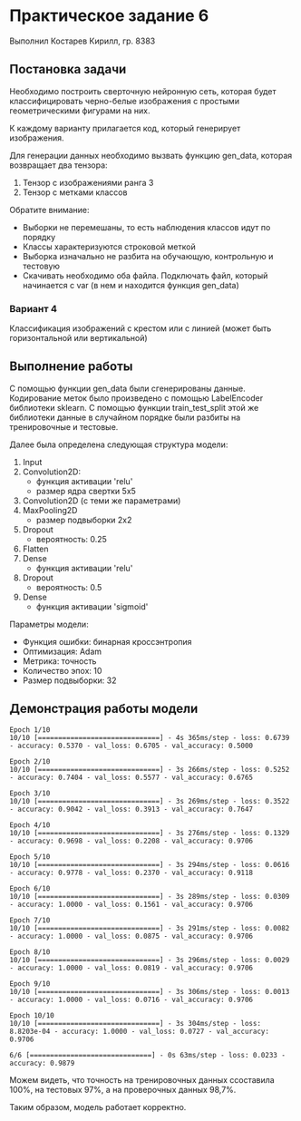 # Практическое задание 6
Выполнил Костарев Кирилл, гр. 8383
## Постановка задачи
Необходимо построить сверточную нейронную сеть, которая будет классифицировать черно-белые изображения с простыми геометрическими фигурами на них.

К каждому варианту прилагается код, который генерирует изображения.

Для генерации данных необходимо вызвать функцию gen_data, которая возвращает два тензора:
1. Тензор с изображениями ранга 3
2. Тензор с метками классов

Обратите внимание:
- Выборки не перемешаны, то есть наблюдения классов идут по порядку
- Классы характеризуются строковой меткой
- Выборка изначально не разбита на обучающую, контрольную и тестовую
- Скачивать необходимо оба файла. Подключать файл, который начинается с var (в нем и находится функция gen_data)

### Вариант 4
Классификация изображений с крестом или с линией (может быть горизонтальной или вертикальной)

## Выполнение работы
С помощью функции gen_data были сгенерированы данные. Кодирование меток было произведено с помощью LabelEncoder библиотеки sklearn. С помощью функции train_test_split этой же библиотеки данные в случайном порядке были разбиты на тренировочные и тестовые.

Далее была определена следующая структура модели:
1. Input
2. Convolution2D: 
    - функция активации 'relu' 
    - размер ядра свертки 5x5
3. Convolution2D (с теми же параметрами)
4. MaxPooling2D
    - размер подвыборки 2x2
5. Dropout
    - вероятность: 0.25
6. Flatten
7. Dense
    - функция активации 'relu'
8. Dropout
    - вероятность: 0.5
9. Dense
    - функция активации 'sigmoid'

Параметры модели:
- Функция ошибки: бинарная кроссэнтропия
- Оптимизация: Adam
- Метрика: точность
- Количество эпох: 10
- Размер подвыборки: 32

## Демонстрация работы модели
    Epoch 1/10
    10/10 [==============================] - 4s 365ms/step - loss: 0.6739 - accuracy: 0.5370 - val_loss: 0.6705 - val_accuracy: 0.5000

    Epoch 2/10
    10/10 [==============================] - 3s 266ms/step - loss: 0.5252 - accuracy: 0.7404 - val_loss: 0.5577 - val_accuracy: 0.6765

    Epoch 3/10
    10/10 [==============================] - 3s 269ms/step - loss: 0.3522 - accuracy: 0.9042 - val_loss: 0.3913 - val_accuracy: 0.7647

    Epoch 4/10
    10/10 [==============================] - 3s 276ms/step - loss: 0.1329 - accuracy: 0.9698 - val_loss: 0.2208 - val_accuracy: 0.9706

    Epoch 5/10
    10/10 [==============================] - 3s 294ms/step - loss: 0.0616 - accuracy: 0.9778 - val_loss: 0.2370 - val_accuracy: 0.9118

    Epoch 6/10
    10/10 [==============================] - 3s 289ms/step - loss: 0.0309 - accuracy: 1.0000 - val_loss: 0.1561 - val_accuracy: 0.9706

    Epoch 7/10
    10/10 [==============================] - 3s 291ms/step - loss: 0.0082 - accuracy: 1.0000 - val_loss: 0.0875 - val_accuracy: 0.9706

    Epoch 8/10
    10/10 [==============================] - 3s 296ms/step - loss: 0.0029 - accuracy: 1.0000 - val_loss: 0.0819 - val_accuracy: 0.9706

    Epoch 9/10
    10/10 [==============================] - 3s 306ms/step - loss: 0.0013 - accuracy: 1.0000 - val_loss: 0.0716 - val_accuracy: 0.9706

    Epoch 10/10
    10/10 [==============================] - 3s 304ms/step - loss: 8.8203e-04 - accuracy: 1.0000 - val_loss: 0.0727 - val_accuracy: 0.9706

    6/6 [==============================] - 0s 63ms/step - loss: 0.0233 - accuracy: 0.9879

Можем видеть, что точность на тренировочных данных ссоставила 100%, на тестовых 97%, а на проверочных данных 98,7%.

Таким образом, модель работает корректно.
